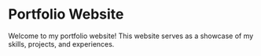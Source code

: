 # Portfolio Website

Welcome to my portfolio website! This website serves as a showcase of my skills, projects, and experiences.